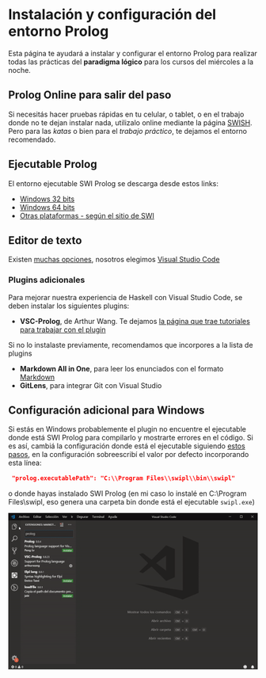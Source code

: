 # Instalación y configuración del entorno Prolog

Esta página te ayudará a instalar y configurar el entorno Prolog para realizar todas las prácticas del **paradigma lógico** para los cursos del miércoles a la noche.

## Prolog Online para salir del paso

Si necesitás hacer pruebas rápidas en tu celular, o tablet, o en el trabajo donde no te dejan instalar nada, utilizalo online mediante la página [SWISH](https://swish.swi-prolog.org/). Pero para las _katas_ o bien para el _trabajo práctico_, te dejamos el entorno recomendado.

## Ejecutable Prolog

El entorno ejecutable SWI Prolog se descarga desde estos links:

- [Windows 32 bits](http://www.swi-prolog.org/download/stable/bin/w32pl620.exe)
- [Windows 64 bits](http://www.swi-prolog.org/download/stable/bin/w64pl620.exe)
- [Otras plataformas - según el sitio de SWI](http://www.swi-prolog.org/download/stable)

## Editor de texto

Existen [muchas opciones](https://wiki.haskell.org/IDEs), nosotros elegimos [Visual Studio Code](https://code.visualstudio.com/)

### Plugins adicionales

Para mejorar nuestra experiencia de Haskell con Visual Studio Code, se deben instalar los siguientes plugins:

- **VSC-Prolog**, de Arthur Wang. Te dejamos [la página que trae tutoriales para trabajar con el plugin](https://marketplace.visualstudio.com/items?itemName=arthurwang.vsc-prolog)

Si no lo instalaste previamente, recomendamos que incorpores a la lista de plugins

- **Markdown All in One**, para leer los enunciados con el formato [Markdown](https://help.github.com/articles/basic-writing-and-formatting-syntax/)
- **GitLens**, para integrar Git con Visual Studio

## Configuración adicional para Windows

Si estás en Windows probablemente el plugin no encuentre el ejecutable donde está SWI Prolog para compilarlo y mostrarte errores en el código. Si es así, cambiá la configuración donde está el ejecutable siguiendo [estos pasos](https://github.com/arthwang/vsc-prolog/issues/4), en la configuración sobreescribí el valor por defecto incorporando esta línea:

```json
 "prolog.executablePath": "C:\\Program Files\\swipl\\bin\\swipl"
```

o donde hayas instalado SWI Prolog (en mi caso lo instalé en C:\Program Files\swipl, eso genera una carpeta bin donde está el ejecutable `swipl.exe`)

![](../../images/prolog/vsc-prolog.gif)
